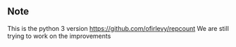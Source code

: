 
Note
----------------------------------------------------
This is the python 3 version https://github.com/ofirlevy/repcount
We are still trying to work on the improvements

